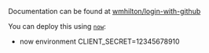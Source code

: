 Documentation can be found at [wmhilton/login-with-github](http://github.com/wmhilton/login-with-github)

You can deploy this using [`now`](https://zeit.co/now):

* now environment CLIENT_SECRET=12345678910
